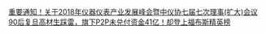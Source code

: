   
[重要通知！关于2018年仪器仪表产业发展峰会暨中仪协七届七次理事(扩大)会议](http://www.dianyue.me/archives/849/ivgw7r1wvb3bylbz/)  
[90后复旦高材生踩雷，旗下P2P未兑付资金41亿！却登上福布斯精英榜](http://www.dianyue.me/archives/450/sdsmc3p887lmt3so/)